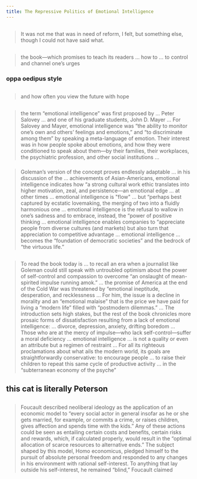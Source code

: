 ```yaml
---
title: The Repressive Politics of Emotional Intelligence
---
```


##
> It was not me that was in need of reform, I felt, but something else, though I could not have said what.
##
> the book—which promises to teach its readers ... how to ... to control and channel one’s urges
### oppa oedipus style
##
> and how often you view the future with hope
## 
> the term “emotional intelligence” was first proposed by ... Peter Salovey ... and one of his graduate students, John D. Mayer ... For Salovey and Mayer, emotional intelligence was “the ability to monitor one’s own and others’ feelings and emotions,” and “to discriminate among them” by speaking a meta-language of emotion. Their interest was in how people spoke about emotions, and how they were conditioned to speak about them—by their families, their workplaces, the psychiatric profession, and other social institutions ...
### 
> Goleman’s version of the concept proves endlessly adaptable ... in his discussion of the ... achievements of Asian-Americans, emotional intelligence indicates how “a strong cultural work ethic translates into higher motivation, zeal, and persistence—an emotional edge ... at other times ... emotional intelligence is "flow" ... but “perhaps best captured by ecstatic lovemaking, the merging of two into a fluidly harmonious one ... emotional intelligence is the refusal to wallow in one’s sadness and to embrace, instead, the “power of positive thinking ... emotional intelligence enables companies to “appreciate people from diverse cultures (and markets) but also turn that appreciation to competitive advantage ... emotional intelligence ... becomes the “foundation of democratic societies” and the bedrock of “the virtuous life.”
## 
> To read the book today is ... to recall an era when a journalist like Goleman could still speak with untroubled optimism about the power of self-control and compassion to overcome “an onslaught of mean-spirited impulse running amok.” ... the promise of America at the end of the Cold War was threatened by “emotional ineptitude, desperation, and recklessness ... For him, the issue is a decline in morality and an “emotional malaise” that is the price we have paid for living a “modern life” filled with “postmodern dilemmas.” ... The introduction sets high stakes, but the rest of the book chronicles more prosaic forms of dissatisfaction resulting from a lack of emotional intelligence: ... divorce, depression, anxiety, drifting boredom ... Those who are at the mercy of impulse—who lack self-control—suffer a moral deficiency ... emotional intelligence ... is not a quality or even an attribute but a regimen of restraint ... For all its righteous proclamations about what ails the modern world, its goals are straightforwardly conservative: to encourage people ... to raise their children to repeat this same cycle of productive activity ... in the “subterranean economy of the psyche”
## this cat is literally Peterson
## 
> Foucault described neoliberal ideology as the application of an economic model to “every social actor in general insofar as he or she gets married, for example, or commits a crime, or raises children, gives affection and spends time with the kids.” Any of these actions could be seen as entailing certain costs and benefits, certain risks and rewards, which, if calculated properly, would result in the “optimal allocation of scarce resources to alternative ends.” The subject shaped by this model, Homo economicus, pledged himself to the pursuit of absolute personal freedom and responded to any changes in his environment with rational self-interest. To anything that lay outside his self-interest, he remained “blind,” Foucault claimed
##
##
##
##
##
##
##
##
##
##
##
##
##
##
##
##
